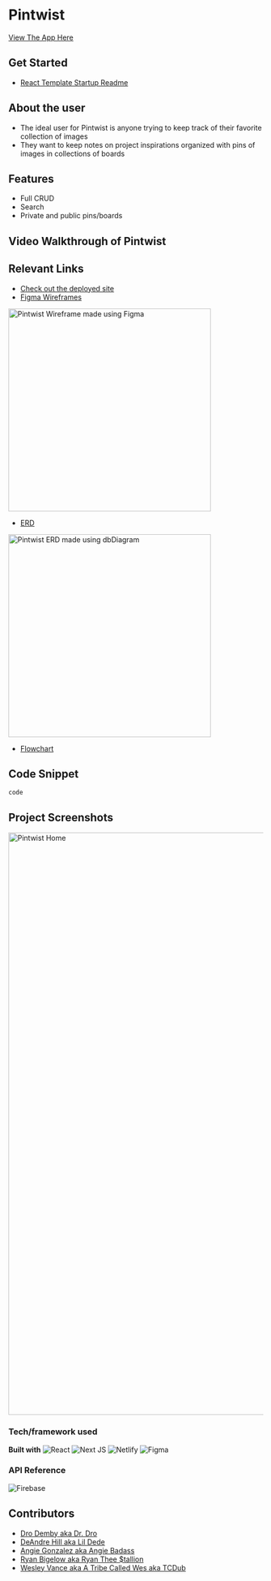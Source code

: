 # Pintwist
[View The App Here](https://pintwist.netlify.app/)

## Get Started
- [React Template Startup Readme](./templateReadMe.md)

## About the user
- The ideal user for Pintwist is anyone trying to keep track of their favorite collection of images
- They want to keep notes on project inspirations organized with pins of images in collections of boards

## Features
- Full CRUD
- Search
- Private and public pins/boards

## Video Walkthrough of Pintwist


## Relevant Links
- [Check out the deployed site](https://pintwist.netlify.app/)
- [Figma Wireframes](https://www.figma.com/file/WFw7x0oOBQEP4dRlcJmP9n/View-Pins%2FView-Community-Pins?node-id=0%3A1&t=jirkmuw0a5ElQ3E9-0)

<img width="400" alt="Pintwist Wireframe made using Figma" src="https://user-images.githubusercontent.com/114124374/215930863-2d30d1c5-e98f-45f2-8680-153095f64ff4.png">

- [ERD](https://dbdiagram.io/d/63d9b220296d97641d7d82da)

<img width="400" alt="Pintwist ERD made using dbDiagram" src="https://user-images.githubusercontent.com/114124374/216207529-5a8829d8-b70b-40bc-86f5-d419523997b7.png">

- [Flowchart](https://docs.google.com/presentation/d/14K_78brmF34xRmJyRNIkDXiTfvUEtoJqHEhZ1VRxHyk/edit?usp=sharing)

## Code Snippet
```
code
```

## Project Screenshots
<img width="1148" alt="Pintwist Home" src="![image](https://user-images.githubusercontent.com/114124374/218232164-e926bcc1-e2f0-4c58-b63f-dca98d978a07.png)">

### Tech/framework used
**Built with** 
![React](https://img.shields.io/badge/react-%2320232a.svg?style=for-the-badge&logo=react&logoColor=%2361DAFB)
![Next JS](https://img.shields.io/badge/Next-black?style=for-the-badge&logo=next.js&logoColor=white)
![Netlify](https://img.shields.io/badge/netlify-%23000000.svg?style=for-the-badge&logo=netlify&logoColor=#00C7B7)
![Figma](https://img.shields.io/badge/figma-%23F24E1E.svg?style=for-the-badge&logo=figma&logoColor=white)

### API Reference
![Firebase](https://img.shields.io/badge/firebase-%23039BE5.svg?style=for-the-badge&logo=firebase)

## Contributors

- [Dro Demby aka Dr. Dro](https://github.com/champayneblk)
- [DeAndre Hill aka Lil Dede](https://github.com/Dede-Git)
- [Angie Gonzalez aka Angie Badass](https://github.com/AngieMGonzalez)
- [Ryan Bigelow aka Ryan Thee $tallion](https://github.com/ryanmbigelow)
- [Wesley Vance aka A Tribe Called Wes aka TCDub](https://github.com/wesleybvance)
